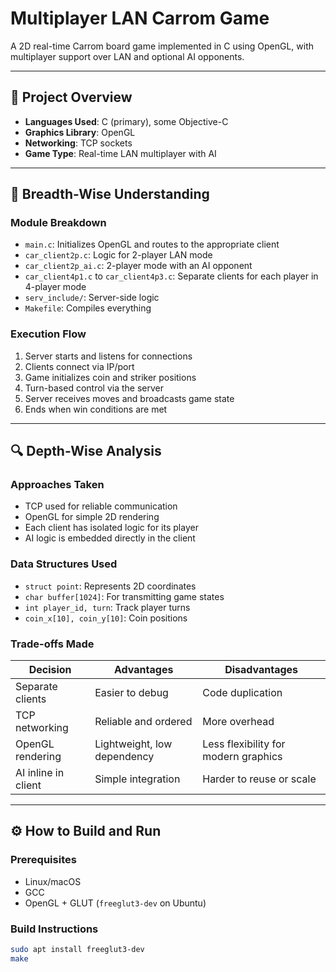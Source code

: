 # Multiplayer LAN Carrom Game

A 2D real-time Carrom board game implemented in C using OpenGL, with multiplayer support over LAN and optional AI opponents.

---

## 📌 Project Overview

- **Languages Used**: C (primary), some Objective-C
- **Graphics Library**: OpenGL
- **Networking**: TCP sockets
- **Game Type**: Real-time LAN multiplayer with AI

---

## 🧠 Breadth-Wise Understanding

### Module Breakdown
- `main.c`: Initializes OpenGL and routes to the appropriate client
- `car_client2p.c`: Logic for 2-player LAN mode
- `car_client2p_ai.c`: 2-player mode with an AI opponent
- `car_client4p1.c` to `car_client4p3.c`: Separate clients for each player in 4-player mode
- `serv_include/`: Server-side logic
- `Makefile`: Compiles everything

### Execution Flow
1. Server starts and listens for connections
2. Clients connect via IP/port
3. Game initializes coin and striker positions
4. Turn-based control via the server
5. Server receives moves and broadcasts game state
6. Ends when win conditions are met

---

## 🔍 Depth-Wise Analysis

### Approaches Taken
- TCP used for reliable communication
- OpenGL for simple 2D rendering
- Each client has isolated logic for its player
- AI logic is embedded directly in the client

### Data Structures Used
- `struct point`: Represents 2D coordinates
- `char buffer[1024]`: For transmitting game states
- `int player_id, turn`: Track player turns
- `coin_x[10], coin_y[10]`: Coin positions

### Trade-offs Made

| Decision                    | Advantages                              | Disadvantages                             |
|-----------------------------|-----------------------------------------|-------------------------------------------|
| Separate clients            | Easier to debug                         | Code duplication                          |
| TCP networking              | Reliable and ordered                    | More overhead                             |
| OpenGL rendering            | Lightweight, low dependency             | Less flexibility for modern graphics      |
| AI inline in client         | Simple integration                      | Harder to reuse or scale                  |

---

## ⚙️ How to Build and Run

### Prerequisites
- Linux/macOS
- GCC
- OpenGL + GLUT (`freeglut3-dev` on Ubuntu)

### Build Instructions
```bash
sudo apt install freeglut3-dev
make
